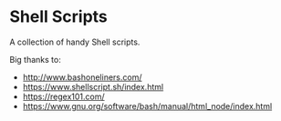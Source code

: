 # Shell Scripts

A collection of handy Shell scripts.

Big thanks to:

- http://www.bashoneliners.com/ 
- https://www.shellscript.sh/index.html 
- https://regex101.com/ 
- https://www.gnu.org/software/bash/manual/html_node/index.html
